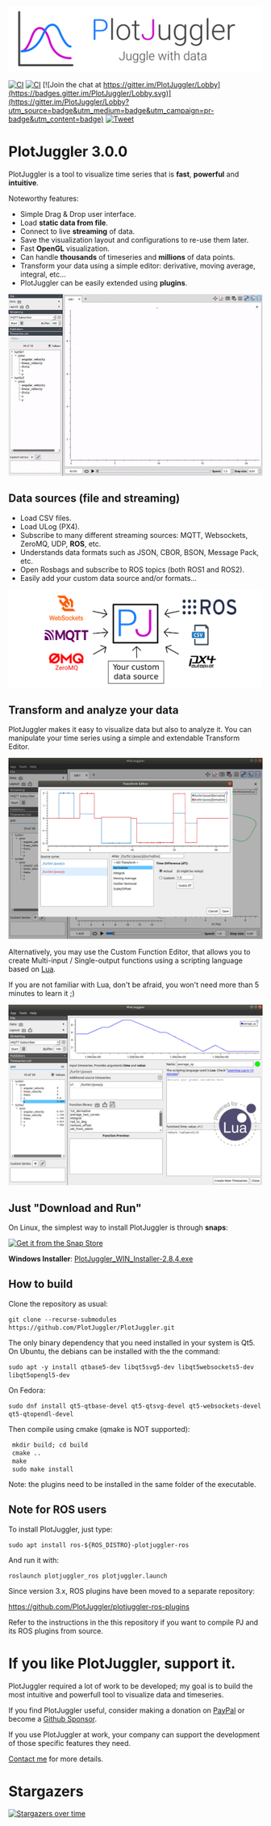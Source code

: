 ![PlotJuggler](docs/plotjuggler3_banner.svg)


[![CI](https://github.com/PlotJuggler/PlotJuggler/workflows/ros1/badge.svg)](https://github.com/PlotJuggler/PlotJuggler/actions?query=workflow%3Aros1)
[![CI](https://github.com/PlotJuggler/PlotJuggler/workflows/ros2/badge.svg)](https://github.com/PlotJuggler/PlotJuggler/actions?query=workflow%3Aros2)
[![Join the chat at https://gitter.im/PlotJuggler/Lobby](https://badges.gitter.im/PlotJuggler/Lobby.svg)](https://gitter.im/PlotJuggler/Lobby?utm_source=badge&utm_medium=badge&utm_campaign=pr-badge&utm_content=badge) 
[![Tweet](https://img.shields.io/twitter/url/http/shields.io.svg?style=social)](https://twitter.com/intent/tweet?text=I%20use%20PlotJuggler%20and%20it%20is%20amazing%0D%0A&url=https://github.com/PlotJuggler/PlotJuggler&via=facontidavide&hashtags=dataviz,plotjuggler,GoROS,PX4)

# PlotJuggler 3.0.0

PlotJuggler is a tool to visualize time series that is **fast**, **powerful** and  **intuitive**.

Noteworthy features:

- Simple Drag & Drop user interface.
- Load __static data from file__. 
- Connect to live __streaming__ of data.
- Save the visualization layout and configurations to re-use them later.
- Fast **OpenGL** visualization.
- Can handle **thousands** of timeseries and **millions** of data points.
- Transform your data using a simple editor: derivative, moving average, integral, etc…
- PlotJuggler can be easily extended using __plugins__.

![PlotJuggler](docs/plotjuggler3.gif)


## Data sources (file and streaming)

- Load CSV files.
- Load ULog (PX4).
- Subscribe to many different streaming sources: MQTT, Websockets, ZeroMQ, UDP, **ROS**, etc.
- Understands data formats such as JSON, CBOR, BSON, Message Pack, etc.
- Open Rosbags and subscribe to ROS topics (both ROS1 and ROS2).
- Easily add your custom data source and/or formats...

![](docs/data_sources.svg)

## Transform and analyze your data
PlotJuggler makes it easy to visualize data but also to analyze it.
You can manipulate your time series using a simple and extendable Transform Editor.

![](docs/function_editor.png)

Alternatively, you may use the Custom Function Editor, that allows you to create Multi-input / Single-output functions
using a scripting language based on [Lua](https://www.tutorialspoint.com/lua/index.htm). 

If you are not familiar with Lua, don't be afraid, you won't need more than 5 minutes to learn it ;)

![](docs/custom_editor.png)


## Just "Download and Run" 

On Linux, the simplest way to install PlotJuggler is through **snaps**:

[![Get it from the Snap Store](https://snapcraft.io/static/images/badges/en/snap-store-white.svg)](https://snapcraft.io/plotjuggler)
    
**Windows Installer**: 
[PlotJuggler_WIN_Installer-2.8.4.exe](https://github.com/PlotJuggler/PlotJuggler/releases/download/2.8.4/PlotJuggler_WIN_Installer-2.8.4.exe)

## How to build

Clone the repository as usual:

    git clone --recurse-submodules https://github.com/PlotJuggler/PlotJuggler.git

The only binary dependency that you need installed in your system is Qt5. 
On Ubuntu, the debians can be installed with the the command:

    sudo apt -y install qtbase5-dev libqt5svg5-dev libqt5websockets5-dev libqt5opengl5-dev
    
On Fedora:

    sudo dnf install qt5-qtbase-devel qt5-qtsvg-devel qt5-websockets-devel qt5-qtopendl-devel
    
Then compile using cmake (qmake is NOT supported):

     mkdir build; cd build
     cmake ..
     make
     sudo make install
 
Note: the plugins need to be installed in the same folder of the executable.

## Note for ROS users

To install PlotJuggler, just type:

    sudo apt install ros-${ROS_DISTRO}-plotjuggler-ros
       
And run it with:

    roslaunch plotjuggler_ros plotjuggler.launch

Since version 3.x, ROS plugins have been moved to a separate repository:

https://github.com/PlotJuggler/plotjuggler-ros-plugins

Refer to the instructions in the this repository if you want to compile PJ and its ROS plugins from source.


# If you like PlotJuggler, support it.

PlotJuggler required a lot of work to be developed; my goal is to build the most 
intuitive and powerfull tool to visualize data and timeseries.

If you find PlotJuggler useful, consider making a donation on [PayPal](https://www.paypal.me/facontidavide) or become a 
[Github Sponsor](https://github.com/sponsors/facontidavide).

If you use PlotJuggler at work, your company can support the development of those specific features they need.

[Contact me](https://www.plotjuggler.io/support) for more details.


# Stargazers

[![Stargazers over time](https://starchart.cc/PlotJuggler/PlotJuggler.svg)](https://starchart.cc/PlotJuggler/PlotJuggler)
